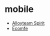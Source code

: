 mobile
======

* [Alloyteam Spirit](http://alloyteam.github.io/Spirit/)
* [Ecomfe](http://ecomfe.duapp.com/tag/ria-framework)


